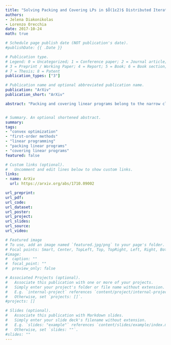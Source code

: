 ```yaml
---
title: "Solving Packing and Covering LPs in $Õ(1ε2)$ Distributed Iterations with a Single Algorithm and Simpler Analysis"
authors:
- Jelena Diakonikolas
- Lorenzo Orecchia
date: 2017-10-24
math: true

# Schedule page publish date (NOT publication's date).
#publishDate: {{ .Date }}

# Publication type.
# Legend: 0 = Uncategorized; 1 = Conference paper; 2 = Journal article;
# 3 = Preprint / Working Paper; 4 = Report; 5 = Book; 6 = Book section;
# 7 = Thesis; 8 = Patent
publication_types: ["3"]

# Publication name and optional abbreviated publication name.
publication: "ArXiv"
publication_short: "ArXiv"

abstract: "Packing and covering linear programs belong to the narrow class of linear programs that are efficiently solvable in parallel and distributed models of computation, yet are a powerful modeling tool for a wide range of fundamental problems in theoretical computer science, operations research, and many other areas. Following recent progress in obtaining faster distributed and parallel algorithms for packing and covering linear programs, we present a simple algorithm whose iteration count matches the best known $Õ (1ϵ2)$ for this class of problems. The algorithm is similar to the algorithm of [Allen-Zhu and Orecchia, 2015], it can be interpreted as Nesterov's dual averaging, and it constructs approximate solutions to both primal (packing) and dual (covering) problems. However, the analysis relies on the construction of an approximate optimality gap and a primal-dual view, leading to a more intuitive interpretation. Moreover, our analysis suggests that all existing algorithms for solving packing and covering linear programs in parallel/distributed models of computation are, in fact, unaccelerated, and raises the question of designing accelerated algorithms for this class of problems."


# Summary. An optional shortened abstract.
summary: 
tags:
- "convex optimization"
- "first-order methods"
- "linear programming"
- "packing linear programs"
- "covering linear programs"
featured: false

# Custom links (optional).
#   Uncomment and edit lines below to show custom links.
links:
- name: ArXiv
  url: https://arxiv.org/abs/1710.09002

url_preprint: 
url_pdf: 
url_code:
url_dataset:
url_poster:
url_project:
url_slides:
url_source:
url_video:

# Featured image
# To use, add an image named `featured.jpg/png` to your page's folder. 
# Focal points: Smart, Center, TopLeft, Top, TopRight, Left, Right, BottomLeft, Bottom, BottomRight.
#image:
#  caption: ""
#  focal_point: ""
#  preview_only: false

# Associated Projects (optional).
#   Associate this publication with one or more of your projects.
#   Simply enter your project's folder or file name without extension.
#   E.g. `internal-project` references `content/project/internal-project/index.md`.
#   Otherwise, set `projects: []`.
#projects: []

# Slides (optional).
#   Associate this publication with Markdown slides.
#   Simply enter your slide deck's filename without extension.
#   E.g. `slides: "example"` references `content/slides/example/index.md`.
#   Otherwise, set `slides: ""`.
#slides: ""
---
```


